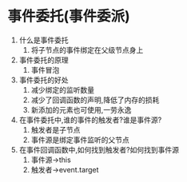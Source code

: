 # 事件委托(事件委派)

1. 什么是事件委托
   1. 将子节点的事件绑定在父级节点身上
2. 事件委托的原理
   1. 事件冒泡
3. 事件委托的好处
   1. 减少绑定的监听数量
   2. 减少了回调函数的声明,降低了内存的损耗
   3. 新添加的元素也可使用,一劳永逸
4. 在事件委托中,谁的事件的触发者?谁是事件源?
   1. 触发者是子节点
   2. 事件源是绑定事件监听的父节点
5. 在事件回调函数中,如何找到触发者?如何找到事件源
   1. 事件源->this
   2. 触发者->event.target
